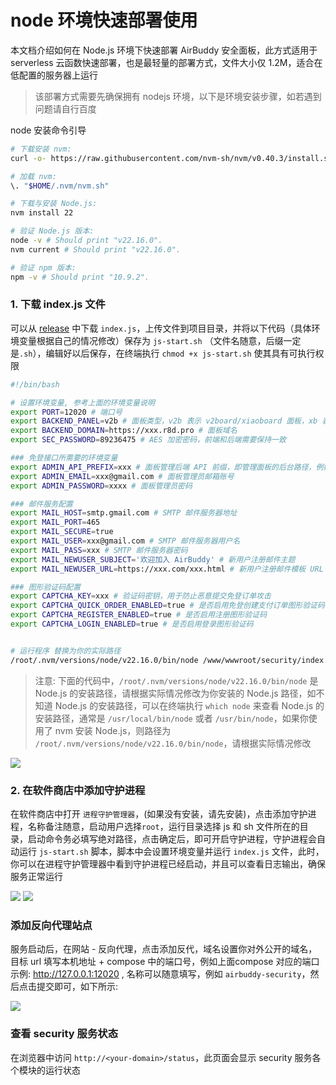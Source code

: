 # node 环境快速部署使用

本文档介绍如何在 Node.js 环境下快速部署 AirBuddy 安全面板，此方式适用于 serverless 云函数快速部署，也是最轻量的部署方式，文件大小仅 1.2M，适合在低配置的服务器上运行

> 该部署方式需要先确保拥有 nodejs 环境，以下是环境安装步骤，如若遇到问题请自行百度

node 安装命令引导
```bash
# 下载安装 nvm:
curl -o- https://raw.githubusercontent.com/nvm-sh/nvm/v0.40.3/install.sh | bash

# 加载 nvm:
\. "$HOME/.nvm/nvm.sh"

# 下载与安装 Node.js:
nvm install 22

# 验证 Node.js 版本:
node -v # Should print "v22.16.0".
nvm current # Should print "v22.16.0".

# 验证 npm 版本:
npm -v # Should print "10.9.2".
```

### 1. 下载 index.js 文件
可以从 [release](https://github.com/dc8683/v2board-service-security/releases) 中下载 `index.js`，上传文件到项目目录，并将以下代码（具体环境变量根据自己的情况修改）保存为 `js-start.sh` （文件名随意，后缀一定是`.sh`），编辑好以后保存，在终端执行 `chmod +x js-start.sh` 使其具有可执行权限

```bash
#!/bin/bash

# 设置环境变量, 参考上面的环境变量说明
export PORT=12020 # 端口号
export BACKEND_PANEL=v2b # 面板类型，v2b 表示 v2board/xiaoboard 面板，xb 表示 xboard 面板
export BACKEND_DOMAIN=https://xxx.r8d.pro # 面板域名
export SEC_PASSWORD=89236475 # AES 加密密码，前端和后端需要保持一致

### 免登接口所需要的环境变量
export ADMIN_API_PREFIX=xxx # 面板管理后端 API 前缀，即管理面板的后台路径，例如: /5cba3s
export ADMIN_EMAIL=xxx@gmail.com # 面板管理员邮箱账号
export ADMIN_PASSWORD=xxxx # 面板管理员密码

### 邮件服务配置
export MAIL_HOST=smtp.gmail.com # SMTP 邮件服务器地址
export MAIL_PORT=465
export MAIL_SECURE=true
export MAIL_USER=xxx@gmail.com # SMTP 邮件服务器用户名
export MAIL_PASS=xxx # SMTP 邮件服务器密码
export MAIL_NEWUSER_SUBJECT='欢迎加入 AirBuddy' # 新用户注册邮件主题
export MAIL_NEWUSER_URL=https://xxx.com/xxx.html # 新用户注册邮件模板 URL

### 图形验证码配置
export CAPTCHA_KEY=xxx # 验证码密钥，用于防止恶意提交免登订单攻击
export CAPTCHA_QUICK_ORDER_ENABLED=true # 是否启用免登创建支付订单图形验证码
export CAPTCHA_REGISTER_ENABLED=true # 是否启用注册图形验证码
export CAPTCHA_LOGIN_ENABLED=true # 是否启用登录图形验证码


# 运行程序 替换为你的实际路径
/root/.nvm/versions/node/v22.16.0/bin/node /www/wwwroot/security/index.js
```

> 注意: 下面的代码中，`/root/.nvm/versions/node/v22.16.0/bin/node` 是 Node.js 的安装路径，请根据实际情况修改为你安装的 Node.js 路径，如不知道 Node.js 的安装路径，可以在终端执行 `which node` 来查看 Node.js 的安装路径，通常是 `/usr/local/bin/node` 或者 `/usr/bin/node`，如果你使用了 nvm 安装 Node.js，则路径为 `/root/.nvm/versions/node/v22.16.0/bin/node`，请根据实际情况修改

![](https://github.com/dc8683/picx-images-hosting/raw/master/docs/Clipboard---2025-06-19-01.20.51.4cl59rq7a1.webp)

### 2. 在软件商店中添加守护进程
在软件商店中打开 `进程守护管理器`，(如果没有安装，请先安装)，点击添加守护进程，名称备注随意，启动用户选择`root`，运行目录选择 js 和 sh 文件所在的目录，启动命令务必填写绝对路径，点击确定后，即可开启守护进程，守护进程会自动运行 `js-start.sh` 脚本，脚本中会设置环境变量并运行 `index.js` 文件，此时，你可以在进程守护管理器中看到守护进程已经启动，并且可以查看日志输出，确保服务正常运行

![](https://github.com/dc8683/picx-images-hosting/raw/master/docs/Clipboard---2025-06-19-01.23.26.73u7hucbbv.webp)
![](https://github.com/dc8683/picx-images-hosting/raw/master/docs/Clipboard---2025-06-19-01.27.49.2obsckzx3w.webp)

### 添加反向代理站点

服务启动后，在网站 - 反向代理，点击添加反代，域名设置你对外公开的域名，目标 url 填写本机地址 + compose 中的端口号，例如上面compose 对应的端口示例: http://127.0.0.1:12020 , 名称可以随意填写，例如 `airbuddy-security`，然后点击提交即可，如下所示:

![](https://github.com/dc8683/picx-images-hosting/raw/master/docs/fandai.4n7z15bffe.webp)

### 查看 security 服务状态

在浏览器中访问 `http://<your-domain>/status`，此页面会显示 security 服务各个模块的运行状态

